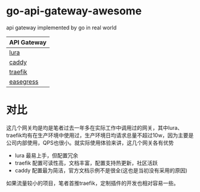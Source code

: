 # go-api-gateway-awesome
api gateway implemented by go in real world

| API Gateway              | 
| -------------------------------       | 
| [lura](/lura)         | 
| [caddy](/caddy)     | 
| [traefik](/traefik)   | 
| [easegress](/easegress)   | 

# 对比
这几个网关均是均是笔者过去一年多在实际工作中调用过的网关，其中lura、traefik均有在生产环境中使用过，生产环境日均请求总量不超过10w，因为主要是公司内部使用，QPS也很小。就实际使用体验来讲，这几个网关各有优势

- lura 最易上手，但配置冗余
- traefik 配置可读性高，文档丰富，配置支持热更新，社区活跃
- caddy 配置最为简洁，官方文档示例不是很全(这也是当初没有采用的原因)

如果流量较小的项目，笔者首推traefik，定制插件的开发也相对容易一些。